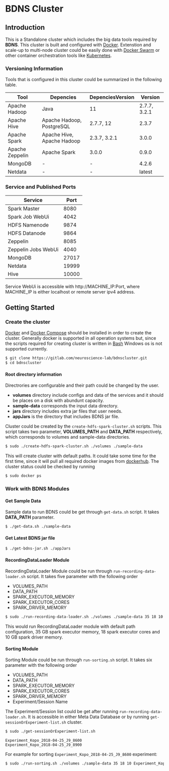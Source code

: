 # BDNS Cluster
## Introduction
This is a Standalone cluster which includes the big data tools required by **BDNS**. This cluster is built and configured with [Docker](https://www.docker.com/). Extenstion and scale-up to multi-node cluster could be easily done with [Docker Swarm](https://docs.docker.com/engine/swarm/) or other container orchestration tools like [Kubernetes](https://kubernetes.io/).

### Versioning Information
Tools that is configured in this cluster could be summarized in the following table.

| Tool  | Depencies  | DepenciesVersion  | Version
|---|---|---|---|
| Apache Hadoop  | Java | 11  | 2.7.7, 3.2.1
| Apache Hive  | Apache Hadoop, PostgreSQL  | 2.7.7, 12  | 2.3.7
| Apache Spark  | Apache Hive, Apache Hadoop  | 2.3.7, 3.2.1  | 3.0.0
| Apache Zeppelin  | Apache Spark | 3.0.0  | 0.9.0
| MongoDB  | - | -  | 4.2.6
| Netdata  | - | -  | latest

### Service and Published Ports

| Service  | Port
|---|---|
| Spark Master  | 8080
| Spark Job WebUi  | 4042
| HDFS Namenode  | 9874
| HDFS Datanode  | 9864
| Zeppelin  | 8085
| Zeppelin Jobs WebUi  | 4040
| MongoDB  | 27017
| Netdata  | 19999
| Hive  | 10000

Service WebUi is accessible with http://MACHINE_IP:Port, where MACHINE_IP is either localhost or remote server ipv4 address.
## Getting Started

###  Create the cluster

[Docker](https://www.docker.com/) and [Docker Compose](https://www.docker.com/compose/) should be installed in order to create the cluster. Generally docker is supported in all operation systems but, since the scripts required for creating cluster is written in [Bash](https://www.gnu.org/software/bash/)  Windows os is not supported currently.

```bash
$ git clone https://gitlab.com/neuroscience-lab/bdnscluster.git  
$ cd bdnscluster
```
#### Root directory information

Directrories are configurable and their path could be changed by the user.

* **volumes** directory include configs and data of the services and it should be places on a disk with abundunt capacity.
* **sample-data** corresponds the input data directory.
* **jars** directory includes extra jar files that user needs.
* **appJars** is the directory that includes BDNS jar file.

Cluster could be created by the `create-hdfs-spark-cluster.sh` scripts. This script takes two parameter, **VOLUMES_PATH** and **DATA_PATH** respectively, which corresponds to volumes and sample-data directories.

```bash
$ sudo ./create-hdfs-spark-cluster.sh ./volumes ./sample-data
```
This will create cluster with default paths. It could take some time for the first time, since it will pull all required docker images from [dockerhub](https://hub.docker.com/). The cluster status could be checked by running

```bash
$ sudo docker ps
```

### Work with BDNS Modules

#### Get Sample Data

Sample data to run BDNS could be get through `get-data.sh` script. It takes **DATA_PATH** parameter.

```bash
$ ./get-data.sh ./sample-data
```

#### Get Latest BDNS jar file

```bash
$ ./get-bdns-jar.sh ./appJars
```
#### RecordingDataLoader Module

RecordingDataLoader Module could be run through `run-recording-data-loader.sh` script. It takes five parameter with the following order

* VOLUMES_PATH
* DATA_PATH
* SPARK_EXECUTOR_MEMORY
* SPARK_EXECUTOR_CORES
* SPARK_DRIVER_MEMORY

```bash
$ sudo ./run-recording-data-loader.sh ./volumes ./sample-data 35 18 10
```
This would run RecordingDataLoader module with default path configuration, 35 GB spark executor memory,
18 spark executor cores and 10 GB spark driver memory.

#### Sorting Module

Sorting Module could be run through `run-sorting.sh` script. It takes six parameter with the following order

* VOLUMES_PATH
* DATA_PATH
* SPARK_EXECUTOR_MEMORY
* SPARK_EXECUTOR_CORES
* SPARK_DRIVER_MEMORY
* Experiment/Session Name

The Experiment/Session list could be get after running `run-recording-data-loader.sh`. It is accessible in either Meta Data Database or by running `get-sessionOrExperiment-list.sh` cluster.

```bash
$ sudo ./get-sessionOrExperiment-list.sh
```
```text
Experiment_Kopo_2018-04-25_J9_8600
Experiment_Kopo_2018-04-25_J9_8900
```
For example for sorting `Experiment_Kopo_2018-04-25_J9_8600` experiment:
```bash
$ sudo ./run-sorting.sh ./volumes ./sample-data 35 18 10 Experiment_Kopo_2018-04-25_J9_8600
```



